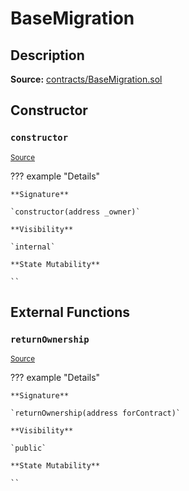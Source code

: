 # BaseMigration

## Description

**Source:** [contracts/BaseMigration.sol](https://github.com/Synthetixio/synthetix/tree/v2.91.0-alpha/contracts/BaseMigration.sol)

## Constructor

### `constructor`

<sub>[Source](https://github.com/Synthetixio/synthetix/tree/v2.91.0-alpha/contracts/BaseMigration.sol#L6)</sub>

??? example "Details"

    **Signature**

    `constructor(address _owner)`

    **Visibility**

    `internal`

    **State Mutability**

    ``

## External Functions

### `returnOwnership`

<sub>[Source](https://github.com/Synthetixio/synthetix/tree/v2.91.0-alpha/contracts/BaseMigration.sol#L9)</sub>

??? example "Details"

    **Signature**

    `returnOwnership(address forContract)`

    **Visibility**

    `public`

    **State Mutability**

    ``
